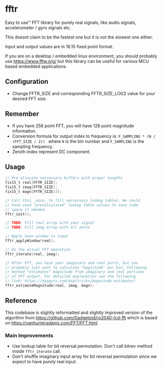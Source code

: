# fftr
Easy to use™ FFT library for purely real signals, like audio signals, accelerometer / gyro signals etc.

This doesnt claim to be the fastest one but it is not the slowest one either.

Input and output values are in 16.15 fixed point format. 

If you are on a desktop / embedded linux environment, you should probably use <https://www.fftw.org/> but this library can be useful for various MCU based embedded applications.

## Configuration
* Change FFTR_SIZE and corresponding FFTR_SIZE_LOG2 value for your desired FFT size.

## Remember
* If you have 256 point FFT, you will have 128 point magnitude information.
* Conversion formula for output index to frequency is: `F_SAMPLING * (N / (FFT_SIZE / 2)) ` where `N` is the bin number and `F_SAMPLING` is the sampling frequency.
* Zeroth index represent DC component.

## Usage

```C
// Pre allocate neccessary buffers with proper lengths
fix15_t real[FFTR_SIZE];
fix15_t imag[FFTR_SIZE];
fix15_t magn[FFTR_SIZE/2];

// Call this _once_ to fill neccessary lookup tables. We could
// have used "precalculated" lookup table values to save code 
// space if needed.
fftr_init();

// TODO: Fill real array with your signal
// TODO: Fill imag array with all zeros

// Apply hann window to input
fftr_applyWindow(real);

// Do the actual FFT operation
fftr_iterate(real, imag);

// After FFT, you have your imaginary and real parts, but you 
// probably just want to calculate "magnitude" per bin. Following 
// method "estimates" magnitude from imaginary and real portions
// of FFT output. For detailed explanation see the following 
// link: https://dspguru.com/dsp/tricks/magnitude-estimator/
fftr_estimateMagnitude(real, imag, magn);
```

## Reference

This codebase is slightly reformatted and slightly improved version of the algorithm from <https://github.com/Gadgetoid/rp2040-lcd-fft> which is based on <https://vanhunteradams.com/FFT/FFT.html>

### Main Improvements

* Use lookup table for bit reversal permutation. Don't call bitrev method inside `fftr_iterate` call.
* Don't shuffle imaginary input array for bit reversal permutation since we expect to have *purely* real input.
